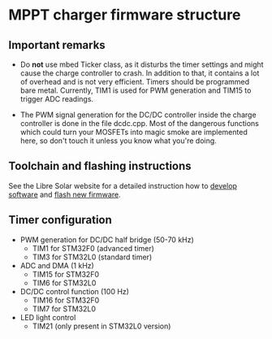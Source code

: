 # MPPT charger firmware structure

## Important remarks

- Do **not** use mbed Ticker class, as it disturbs the timer settings and might cause the charge controller to crash. In addition to that, it contains a lot of overhead and is not very efficient. Timers should be programmed bare metal. Currently, TIM1 is used for PWM generation and TIM15 to trigger ADC readings.

- The PWM signal generation for the DC/DC controller inside the charge controller is done in the file dcdc.cpp. Most of the dangerous functions which could turn your MOSFETs into magic smoke are implemented here, so don't touch it unless you know what you're doing.

## Toolchain and flashing instructions

See the Libre Solar website for a detailed instruction how to [develop software](http://libre.solar/docs/toolchain/) and [flash new firmware](http://libre.solar/docs/flashing/).


## Timer configuration

- PWM generation for DC/DC half bridge (50-70 kHz)
    - TIM1 for STM32F0 (advanced timer)
    - TIM3 for STM32L0 (standard timer)
- ADC and DMA (1 kHz)
    - TIM15 for STM32F0
    - TIM6 for STM32L0
- DC/DC control function (100 Hz)
    - TIM16 for STM32F0
    - TIM7 for STM32L0
- LED light control
    - TIM21 (only present in STM32L0 version)
